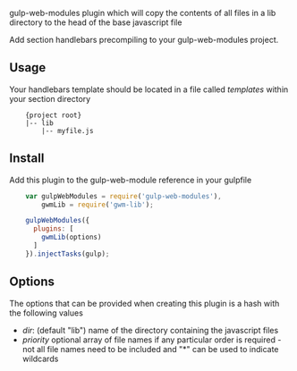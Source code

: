 gulp-web-modules plugin which will copy the contents of all files in a lib directory to the head of the base javascript file


Add section handlebars precompiling to your gulp-web-modules project.

Usage
-----
Your handlebars template should be located in a file called *templates* within your section directory
```
    {project root}
    |-- lib
        |-- myfile.js
```

Install
------
Add this plugin to the gulp-web-module reference in your gulpfile
```javascript
    var gulpWebModules = require('gulp-web-modules'),
        gwmLib = require('gwm-lib');

    gulpWebModules({
      plugins: [
        gwmLib(options)
      ]
    }).injectTasks(gulp);
```

Options
-------
The options that can be provided when creating this plugin is a hash with the following values
* *dir*: (default "lib") name of the directory containing the javascript files
* *priority* optional array of file names if any particular order is required - not all file names need to be included and "*" can be used to indicate wildcards
